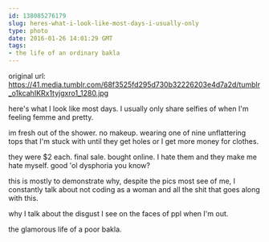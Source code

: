 ```yaml
---
id: 138085276179
slug: heres-what-i-look-like-most-days-i-usually-only
type: photo
date: 2016-01-26 14:01:29 GMT
tags:
- the life of an ordinary bakla
---
```

original url: https://41.media.tumblr.com/68f3525fd295d730b32226203e4d7a2d/tumblr_o1kcahIKRx1tyjgxro1_1280.jpg

here's what I look like most days. I usually only share selfies of when I'm feeling femme and pretty. 

im fresh out of the shower. no makeup. wearing one of nine unflattering tops that I'm stuck with until they get holes or I get more money for clothes. 

they were $2 each. final sale. bought online. I hate them and they make me hate myself. good 'ol dysphoria you know? 

this is mostly to demonstrate why,  despite the pics most see of me,  I constantly talk about not coding as a woman and all the shit that goes along with this. 

why I talk about the disgust I see on the faces of ppl when I'm out. 

the glamorous life of a poor bakla. 
